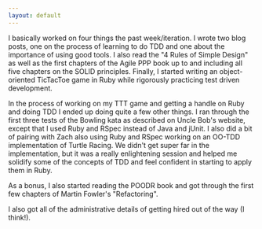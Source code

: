 ```yaml
---
layout: default
---
```


I basically worked on four things the past week/iteration. I wrote two
blog posts, one on the process of learning to do TDD and one about the
importance of using good tools. I also read the "4 Rules of Simple
Design" as well as the first chapters of the Agile PPP book up to and
including all five chapters on the SOLID principles. Finally, I
started writing an object-oriented TicTacToe game in Ruby while
rigorously practicing test driven development.

In the process of working on my TTT game and getting a handle on Ruby
and doing TDD I ended up doing quite a few other things. I ran through
the first three tests of the Bowling kata as described on Uncle Bob's
website, except that I used Ruby and RSpec instead of Java and
jUnit. I also did a bit of pairing with Zach also using Ruby and RSpec
working on an OO-TDD implementation of Turtle Racing. We didn't get
super far in the implementation, but it was a really enlightening
session and helped me solidify some of the concepts of TDD and feel
confident in starting to apply them in Ruby.

As a bonus, I also started reading the POODR book and got through the
first few chapters of Martin Fowler's "Refactoring".

I also got all of the administrative details of getting hired out of
the way (I think!).
